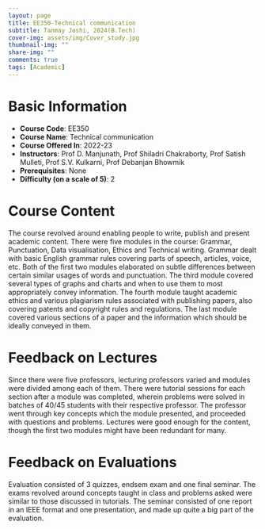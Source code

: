```yaml
---
layout: page
title: EE350-Technical communication 
subtitle: Tanmay Joshi, 2024(B.Tech)
cover-img: assets/img/Cover_study.jpg
thumbnail-img: ""
share-img: ""
comments: true
tags: [Academic]
---
```


# Basic Information

- **Course Code**: EE350
- **Course Name**: Technical communication 
- **Course Offered In**: 2022-23
- **Instructors**: Prof D. Manjunath, Prof Shiladri Chakraborty, Prof Satish Mulleti, Prof S.V. Kulkarni, Prof Debanjan Bhowmik
- **Prerequisites**: None
- **Difficulty (on a scale of 5)**: 2

# Course Content


The course revolved around enabling people to write, publish and present academic content. There were five modules in the course: Grammar, Punctuation, Data visualisation, Ethics and Technical writing. Grammar dealt with basic English grammar rules covering parts of speech, articles, voice, etc. Both of the first two modules elaborated on subtle differences between certain similar usages of words and punctuation. The third module covered several types of graphs and charts and when to use them to most appropriately convey information. The fourth module taught academic ethics and various plagiarism rules associated with publishing papers, also covering patents and copyright rules and regulations. The last module covered various sections of a paper and the information which should be ideally conveyed in them.
# Feedback on Lectures


Since there were five professors, lecturing professors varied and modules were divided among each of them. There were tutorial sessions for each section after a module was completed, wherein problems were solved in batches of 40/45 students with their respective professor. The professor went through key concepts which the module presented, and proceeded with questions and problems. Lectures were good enough for the content, though the first two modules might have been redundant for many. 
# Feedback on Evaluations


Evaluation consisted of 3 quizzes,  endsem exam and one final seminar. The exams revolved around concepts taught in class and problems asked were similar to those discussed in tutorials. The seminar consisted of one report in an IEEE format and one presentation, and made up quite a big part of the evaluation. 